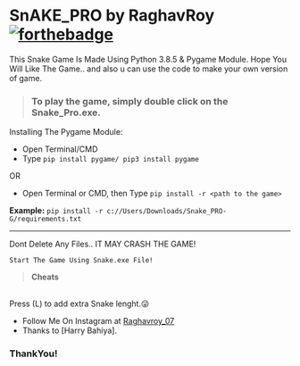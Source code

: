 # SnAKE_PRO by RaghavRoy [![forthebadge](https://forthebadge.com/images/badges/fuck-it-ship-it.svg)](https://forthebadge.com)
This Snake Game Is Made Using Python 3.8.5 & Pygame Module.
Hope You Will Like The Game.. and also u can use the code to make your own version of game.

> ### To play the game, simply double click on the **Snake_Pro.exe**.


Installing The Pygame Module:
<br>
* Open Terminal/CMD
* Type ```pip install pygame/ pip3 install pygame```

OR

* Open Terminal or CMD, then Type ```pip install -r <path to the game>```

**Example:** ```pip install -r c://Users/Downloads/Snake_PRO-G/requirements.txt```

---

Dont Delete Any Files.. IT MAY CRASH THE GAME!

```Start The Game Using Snake.exe File!```


> **Cheats**
<br>
Press (L) to add extra Snake lenght.😜

* Follow Me On Instagram at [Raghavroy_07](https://www.instagram.com/Raghavroy_07)
* Thanks to [Harry Bahiya].

### ThankYou!

